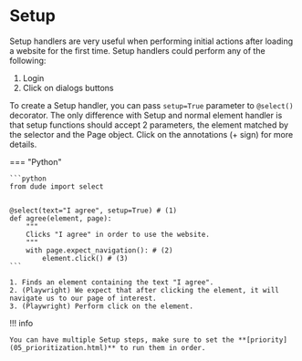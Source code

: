 # Setup

Setup handlers are very useful when performing initial actions after loading a website for the first time. 
Setup handlers could perform any of the following:

1. Login
2. Click on dialogs buttons

To create a Setup handler, you can pass `setup=True` parameter to `@select()` decorator. 
The only difference with Setup and normal element handler is that setup functions should accept 2 parameters, the element matched by the selector and the Page object.
Click on the annotations (+ sign) for more details.

=== "Python"

    ```python
    from dude import select
    
    
    @select(text="I agree", setup=True) # (1)
    def agree(element, page):
        """
        Clicks "I agree" in order to use the website.
        """
        with page.expect_navigation(): # (2)
            element.click() # (3)
    ```

    1. Finds an element containing the text "I agree".
    2. (Playwright) We expect that after clicking the element, it will navigate us to our page of interest.
    3. (Playwright) Perform click on the element.

!!! info

    You can have multiple Setup steps, make sure to set the **[priority](05_prioritization.html)** to run them in order.
